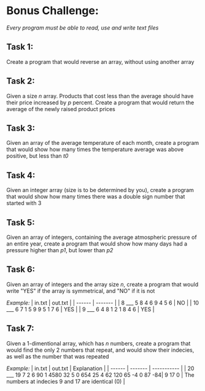 # Bonus Challenge:
*Every program must be able to read, use and write text files*

## Task 1:
Create a program that would reverse an array, without using another array

## Task 2:
Given a size *n* array. Products that cost less than the average should have their price increased by *p* percent. Create a program that would return the average of the newly raised product prices

## Task 3:
Given an array of the average temperature of each month, create a program that would show how many times the temperature average was above positive, but less than *t0*

## Task 4:
Given an integer array (size is to be determined by you), create a program that would show how many times there was a double sign number that started with 3 

## Task 5:
Given an array of integers, containing the average atmospheric pressure of an entire year, create a program that would show how many days had a pressure higher than *p1*, but lower than *p2*

## Task 6:
Given an array of integers and the array size *n*, create a program that would write "YES" if the array is symmetrical, and "NO" if it is not

*Example:*
| in.txt | out.txt |
| ------ | ------- |
| 8 ___ 5 8 4 6 9 4 5 6 | NO |
| 10 ___  6 7 1 5 9 9 5 1 7 6 | YES |
| 9 ___  6 4 8 1 2 1 8 4 6 | YES |

## Task 7:
Given a 1-dimentional array, which has *n* numbers, create a program that would find the only 2 numbers that repeat, and would show their indecies, as well as the number that was repeated

*Example:*
| in.txt | out.txt | Explanation |
| ------ | ------- | ----------- |
| 20 ___ 19 7 2 6 90 1 4580 32 5 0 654 25 4 62 120 65 -4 0 87 -84| 9 17 0 | The numbers at indecies 9 and 17 are identical (0) |
